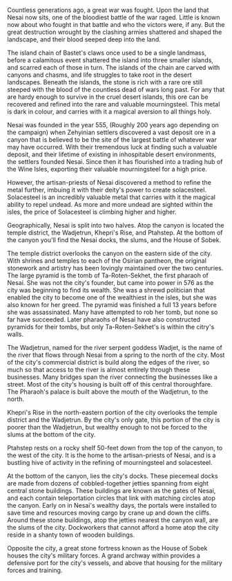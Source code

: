Countless generations ago, a great war was fought. Upon the land that Nesai now sits, one of the bloodiest battle of the war raged. Little is known now about who fought in that battle and who the victors were, if any. But the great destruction wrought by the clashing armies shattered and shaped the landscape, and their blood seeped deep into the land.

The island chain of Bastet's claws once used to be a single landmass, before a calamitous event shattered the island into three smaller islands, and scarred each of those in turn. The islands of the chain are carved with canyons and chasms, and life struggles to take root in the desert landscapes. Beneath the islands, the stone is rich with a rare ore still steeped with the blood of the countless dead of wars long past. For any that are hardy enough to survive in the cruel desert islands, this ore can be recovered and refined into the rare and valuable mourningsteel. This metal is dark in colour, and carries with it a magical aversion to all things holy.

Nesai was founded in the year 555, (Roughly 200 years ago depending on the campaign) when Zehyinian settlers discovered a vast deposit ore in a canyon that is believed to be the site of the largest battle of whatever war may have occurred. With their tremendous luck at finding such a valuable deposit, and their lifetime of existing in inhospitable desert environments, the settlers founded Nesai. Since then it has flourished into a trading hub of the Wine Isles, exporting their valuable mourningsteel for a high price.

However, the artisan-priests of Nesai discovered a method to refine the metal further, imbuing it with their deity's power to create solacesteel. Solacesteel is an incredibly valuable metal that carries with it the magical ability to repel undead. As more and more undead are sighted within the isles, the price of Solacesteel is climbing higher and higher.

Geographically, Nesai is split into two halves. Atop the canyon is located the temple district, the Wadjetrun, Khepri's Rise, and Ptahstep. At the bottom of the canyon you'll find the Nesai docks, the slums, and the House of Sobek.

The temple district overlooks the canyon on the eastern side of the city. With shrines and temples to each of the Osirian pantheon, the original stonework and artistry has been lovingly maintained over the two centuries. The large pyramid is the tomb of Ta-Roten-Sekhet, the first pharaoh of Nesai. She was not the city's founder, but came into power in 576 as the city was beginning to find its wealth. She was a shrewd politician that enabled the city to become one of the wealthiest in the isles, but she was also known for her greed. The pyramid was finished a full 13 years before she was assassinated. Many have attempted to rob her tomb, but none so far have succeeded. Later pharaohs of Nesai have also constructed pyramids for their tombs, but only Ta-Roten-Sekhet's is within the citry's walls.

The Wadjetrun, named for the river serpent goddess Wadjet, is the name of the river that flows through Nesai from a spring to the north of the city. Most of the city's commercial district is build along the edges of the river, so much so that access to the river is almost entirely through these businesses. Many bridges span the river connecting the businesses like a street. Most of the city's housing is built off of this central thoroughfare. The Pharaoh's palace is built above the mouth of the Wadjetrun, to the north.

Khepri's Rise in the north-eastern portion of the city overlooks the temple district and the Wadjetrun. By the city's only gate, this portion of the city is poorer than the Wadjetrun, but wealthy enough to not be forced to the slums at the bottom of the city.

Ptahstep rests on a rocky shelf 50-feet down from the top of the canyon, to the west of the city. It is the home to the artisan-priests of Nesai, and is a bustling hive of activity in the refining of mourningsteel and solacesteel.

At the bottom of the canyon, lies the city's docks. These piecemeal docks are made from dozens of cobbled-together jetties spanning from eight central stone buildings. These buildings are known as the gates of Nesai, and each contain teleportation circles that link with matching circles atop the canyon. Early on in Nesai's wealthy days, the portals were installed to save time and resources moving cargo by crane up and down the cliffs. Around these stone buildings, atop the jetties nearest the canyon wall, are the slums of the city. Dockworkers that cannot afford a home atop the city reside in a shanty town of wooden buildings.

Opposite the city, a great stone fortress known as the House of Sobek houses the city's military forces. A grand archway within provides a defensive port for the city's vessels, and above that housing for the military forces and training. 

